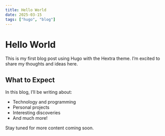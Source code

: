 ```yaml
---
title: Hello World
date: 2025-03-15
tags: ["hugo", "blog"]
---
```


# Hello World

This is my first blog post using Hugo with the Hextra theme. I’m excited to share my thoughts and ideas here.

## What to Expect

In this blog, I’ll be writing about:

- Technology and programming
- Personal projects
- Interesting discoveries
- And much more!

Stay tuned for more content coming soon.